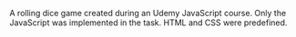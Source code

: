 A rolling dice game created during an Udemy JavaScript course. Only the JavaScript was implemented in the task. HTML and CSS were predefined.

